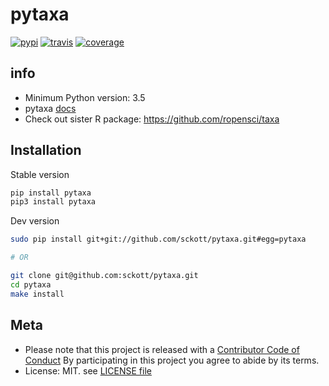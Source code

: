 # pytaxa

[![pypi](https://img.shields.io/pypi/v/pytaxa.svg)](https://pypi.python.org/pypi/pytaxa)
[![travis](https://travis-ci.org/sckott/pytaxa.svg?branch=master)](https://travis-ci.org/sckott/pytaxa)
[![coverage](https://codecov.io/gh/sckott/pytaxa/branch/master/graph/badge.svg)](https://codecov.io/gh/sckott/pytaxa)

## info

* Minimum Python version: 3.5
* pytaxa [docs](https://focused-neumann-123664.netlify.com/)
* Check out sister R package: <https://github.com/ropensci/taxa>


## Installation

Stable version

```sh
pip install pytaxa
pip3 install pytaxa
```

Dev version

```sh
sudo pip install git+git://github.com/sckott/pytaxa.git#egg=pytaxa

# OR

git clone git@github.com:sckott/pytaxa.git
cd pytaxa
make install
```

## Meta

* Please note that this project is released with a [Contributor Code of Conduct](https://github.com/sckott/pytaxa/blob/master/CODE_OF_CONDUCT.md) By participating in this project you agree to abide by its terms.
* License: MIT. see [LICENSE file](https://github.com/sckott/pytaxa/blob/master/LICENSE)
